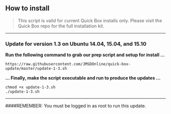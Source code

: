## How to install
> This script is valid for current Quick Box installs only. Please visit the Quick Box repo for the full installation kit.

---

### Update for version 1.3 on Ubuntu 14.04, 15.04, and 15.10

**Run the following command to grab our prep script and setup for install ...**
```
https://raw.githubusercontent.com/JMSDOnline/quick-box-update/master/update-1-3.sh

```
**... Finally, make the script executable and run to produce the updates ...**
```
chmod +x update-1-3.sh
./update-1-3.sh

```

---

####REMEMBER: You must be logged in as root to run this update.
